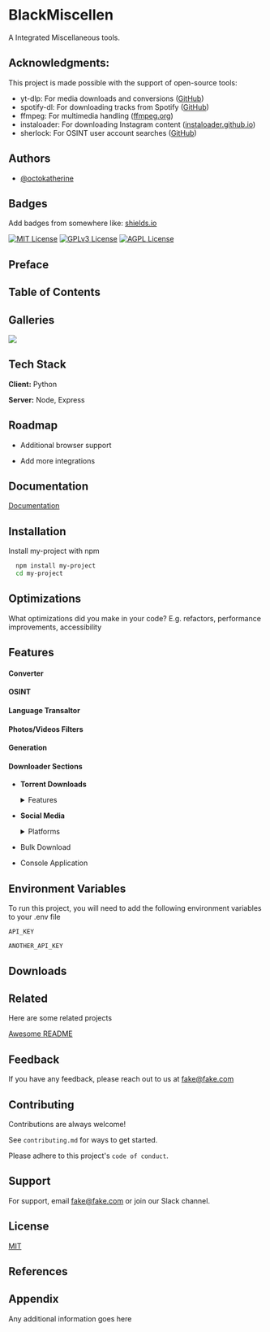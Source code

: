 
<!--![Logo](https://github.com/LoneStamp/BlackDownloader/blob/main/src/icon/blackdownloader.png)-->


# BlackMiscellen

A Integrated Miscellaneous tools.


## Acknowledgments:
This project is made possible with the support of open-source tools:
- yt-dlp: For media downloads and conversions ([GitHub](https://awesomeopensource.com/project/elangosundar/awesome-README-templates))
- spotify-dl: For downloading tracks from Spotify ([GitHub](https://github.com/matiassingers/awesome-readme))
- ffmpeg: For multimedia handling ([ffmpeg.org](https://ffmpeg.org/))
- instaloader: For downloading Instagram content ([instaloader.github.io](https://instaloader.github.io/))
- sherlock: For OSINT user account searches ([GitHub](https://github.com/sherlock-project/sherlock))



## Authors

- [@octokatherine](https://www.github.com/octokatherine)


## Badges

Add badges from somewhere like: [shields.io](https://shields.io/)

[![MIT License](https://img.shields.io/badge/License-MIT-green.svg)](https://choosealicense.com/licenses/mit/)
[![GPLv3 License](https://img.shields.io/badge/License-GPL%20v3-yellow.svg)](https://opensource.org/licenses/)
[![AGPL License](https://img.shields.io/badge/license-AGPL-blue.svg)](http://www.gnu.org/licenses/agpl-3.0)


## Preface
## Table of Contents
## Galleries
<img src="https://github.com/LoneStamp/BlackMiscellen/blob/main/docs/miscellen.png?raw=true"/>

## Tech Stack

**Client:** Python

**Server:** Node, Express


## Roadmap

- Additional browser support

- Add more integrations


## Documentation

[Documentation](https://linktodocumentation)


## Installation

Install my-project with npm

```bash
  npm install my-project
  cd my-project
```
    
## Optimizations

What optimizations did you make in your code? E.g. refactors, performance improvements, accessibility


## Features
#### Converter
#### OSINT
#### Language Transaltor
#### Photos/Videos Filters
#### Generation
#### Downloader Sections

- **Torrent Downloads**
  <details>
    <summary>Features</summary>
    
    - Multi-Tasking
    - Pause and Continue command
    
  </details>

- **Social Media**
  <details>
    <summary>Platforms</summary>

    - **Facebook**
      <details>
        <summary>Details</summary>
        
        - Public & Private Accounts
          - Reels
          - Videos
          - Photos
          - Convert video to audio
          - Saved items
          - Stories/Highlights
          - (!) User Profile Link: Download all posts in bulk
          - Note (!): Integrate API for enhanced quality, but user optionally to provide.
          
      </details>

    - **YouTube**
      <details>
        <summary>Details</summary>
        
        - Shorts
        - Videos
        - Playlists
        - Convert video to audio
        - (!) User Channel Profile Link: Download all Channel Videos
        - Note (!): Integrate API for enhanced quality, but user optionally to provide.
        
      </details>

    - **TikTok**
      <details>
        <summary>Details</summary>
        
        - Remove watermarks
        - Convert video to audio
        - (!) User Profile Link: Bulk download option
        - Note (!): Integrate API for enhanced quality, but user optionally to provide.
        
      </details>

    - **Threads**
      <details>
        <summary>Details</summary>
        
        - Private & Public Accounts
          - Photos
          - Videos
          - (!) User Profile Link: Bulk download of all posts
          - Note (!): Integrate API for enhanced quality, but user optionally to provide.
          
      </details>

    - **Snapchat**
      <details>
        <summary>Details</summary>
        
        - Remove watermarks
        - Videos
        - Photos
        - Stories/Highlights
        
      </details>

    - **X (Twitter)**
      <details>
        <summary>Details</summary>
        
        - Bulk download option
          - (!) User Profile Link
          
      </details>

    - **Pinterest**
      - Bulk download from board link

    - **Spotify**
      <details>
        <summary>Details</summary>
        
        - Bulk download of playlists
        - Tracks
        - Podcasts
        - Note (!): Integrate API for enhanced quality, but user optionally to provide.
        
      </details>

  </details>

- Bulk Download
- Console Application



## Environment Variables

To run this project, you will need to add the following environment variables to your .env file

`API_KEY`

`ANOTHER_API_KEY`

## Downloads
## Related

Here are some related projects

[Awesome README](https://github.com/matiassingers/awesome-readme)


## Feedback

If you have any feedback, please reach out to us at fake@fake.com


## Contributing

Contributions are always welcome!

See `contributing.md` for ways to get started.

Please adhere to this project's `code of conduct`.


## Support

For support, email fake@fake.com or join our Slack channel.


## License

[MIT](https://choosealicense.com/licenses/mit/)


## References
## Appendix

Any additional information goes here

